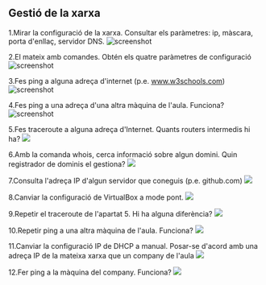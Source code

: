 ## Gestió de la xarxa

1.Mirar la configuració de la xarxa. Consultar els paràmetres: ip, màscara, porta d'enllaç, servidor DNS.
![screenshot](https://github.com/manteph/modul1/blob/main/Documentaci%C3%B3/Gestio%20de%20la%20xarxa/imatges/Screenshot%20from%202022-03-25%2017-00-04.png)

2.El mateix amb comandes. Obtén els quatre paràmetres de configuració
![screenshot](https://github.com/manteph/modul1/blob/main/Documentaci%C3%B3/Gestio%20de%20la%20xarxa/imatges/Screenshot%20from%202022-03-25%2017-02-49.png)

3.Fes ping a alguna adreça d'internet (p.e. www.w3schools.com)
![screenshot](https://github.com/manteph/modul1/blob/main/Documentaci%C3%B3/Gestio%20de%20la%20xarxa/imatges/Screenshot%20from%202022-03-25%2017-03-40.png)

4.Fes ping a una adreça d'una altra màquina de l'aula. Funciona?
![screenshot](https://github.com/manteph/modul1/blob/main/Documentaci%C3%B3/Gestio%20de%20la%20xarxa/imatges/Screenshot%20from%202022-03-25%2017-04-28.png)

5.Fes traceroute a alguna adreça d'Internet. Quants routers intermedis hi ha?
![](https://github.com/manteph/modul1/blob/main/Documentaci%C3%B3/Gestio%20de%20la%20xarxa/imatges/Screenshot%20from%202022-03-25%2017-05-34.png)

6.Amb la comanda whois, cerca informació sobre algun domini. Quin registrador de dominis el gestiona?
![](https://github.com/manteph/modul1/blob/main/Documentaci%C3%B3/Gestio%20de%20la%20xarxa/imatges/Screenshot%20from%202022-03-25%2017-12-46.png)

7.Consulta l'adreça IP d'algun servidor que coneguis (p.e. github.com)
![](https://github.com/manteph/modul1/blob/main/Documentaci%C3%B3/Gestio%20de%20la%20xarxa/imatges/Screenshot%20from%202022-03-25%2017-15-27.png)

8.Canviar la configuració de VirtualBox a mode pont.
![](https://github.com/manteph/modul1/blob/main/Documentaci%C3%B3/Gestio%20de%20la%20xarxa/imatges/Screenshot%20from%202022-03-25%2017-15-55.png)

9.Repetir el traceroute de l'apartat 5. Hi ha alguna diferència?
![](https://github.com/manteph/modul1/blob/main/Documentaci%C3%B3/Gestio%20de%20la%20xarxa/imatges/Screenshot%20from%202022-03-25%2017-18-03.png)

10.Repetir ping a una altra màquina de l'aula. Funciona?
![](https://github.com/manteph/modul1/blob/main/Documentaci%C3%B3/Gestio%20de%20la%20xarxa/imatges/Screenshot%20from%202022-03-25%2017-18-43.png)

11.Canviar la configuració IP de DHCP a manual. Posar-se d'acord amb una adreça IP de la mateixa xarxa que un company de l'aula
![](https://github.com/manteph/modul1/blob/main/Documentaci%C3%B3/Gestio%20de%20la%20xarxa/imatges/Screenshot%20from%202022-03-25%2017-34-15.png)

12.Fer ping a la màquina del company. Funciona?
![](https://github.com/manteph/modul1/blob/main/Documentaci%C3%B3/Gestio%20de%20la%20xarxa/imatges/Screenshot%20from%202022-03-25%2019-22-19.png)
